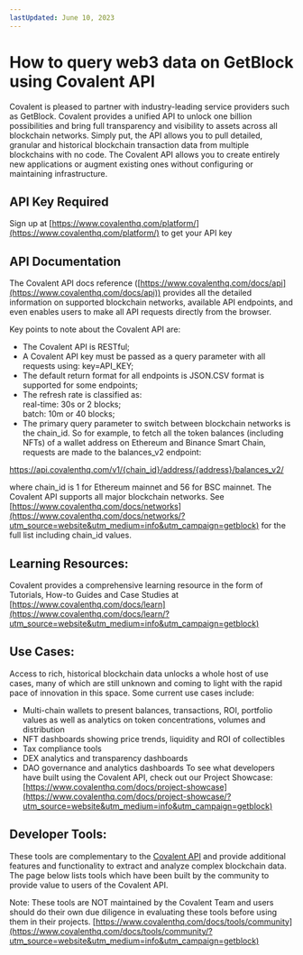```yaml
---
lastUpdated: June 10, 2023
---
```


# How to query web3 data on GetBlock using Covalent API

Covalent is pleased to partner with industry-leading service providers such as GetBlock. Covalent provides a unified API to unlock one billion possibilities and bring full transparency and visibility to assets across all blockchain networks. Simply put, the API allows you to pull detailed, granular and historical blockchain transaction data from multiple blockchains with no code. The Covalent API allows you to create entirely new applications or augment existing ones without configuring or maintaining infrastructure.

## API Key Required

Sign up at [https://www.covalenthq.com/platform/](https://www.covalenthq.com/platform/) to get your API key

## API Documentation

The Covalent API docs reference ([https://www.covalenthq.com/docs/api](https://www.covalenthq.com/docs/api)) provides all the detailed information on supported blockchain networks, available API endpoints, and even enables users to make all API requests directly from the browser.

Key points to note about the Covalent API are:

- The Covalent API is RESTful;
- A Covalent API key must be passed as a query parameter with all requests using: key=API_KEY;
- The default return format for all endpoints is JSON.CSV format is supported for some endpoints;
- The refresh rate is classified as:<br/>
real-time: 30s or 2 blocks;<br/>
batch: 10m or 40 blocks;
- The primary query parameter to switch between blockchain networks is the chain_id. So for example, to fetch all the token balances (including NFTs) of a wallet address on Ethereum and Binance Smart Chain, requests are made to the balances_v2 endpoint:

https://api.covalenthq.com/v1/{chain_id}/address/{address}/balances_v2/

where chain_id is 1 for Ethereum mainnet and 56 for BSC mainnet.
The Covalent API supports all major blockchain networks. See [https://www.covalenthq.com/docs/networks](https://www.covalenthq.com/docs/networks/?utm_source=website&utm_medium=info&utm_campaign=getblock) for the full list including chain_id values.

## Learning Resources:

Covalent provides a comprehensive learning resource in the form of Tutorials, How-to Guides and Case Studies at [https://www.covalenthq.com/docs/learn](https://www.covalenthq.com/docs/learn/?utm_source=website&utm_medium=info&utm_campaign=getblock)

## Use Cases:

Access to rich, historical blockchain data unlocks a whole host of use cases, many of which are still unknown and coming to light with the rapid pace of innovation in this space. Some current use cases include:

- Multi-chain wallets to present balances, transactions, ROI, portfolio values as well as analytics on token concentrations, volumes and distribution
- NFT dashboards showing price trends, liquidity and ROI of collectibles
- Tax compliance tools
- DEX analytics and transparency dashboards
- DAO governance and analytics dashboards
To see what developers have built using the Covalent API, check out our Project Showcase: [https://www.covalenthq.com/docs/project-showcase](https://www.covalenthq.com/docs/project-showcase/?utm_source=website&utm_medium=info&utm_campaign=getblock)

## Developer Tools:

These tools are complementary to the [Covalent API](https://www.covalenthq.com/docs/api/?utm_source=website&utm_medium=info&utm_campaign=getblock) and provide additional features and functionality to extract and analyze complex blockchain data. The page below lists tools which have been built by the community to provide value to users of the Covalent API.

Note: These tools are NOT maintained by the Covalent Team and users should do their own due diligence in evaluating these tools before using them in their projects.
[https://www.covalenthq.com/docs/tools/community](https://www.covalenthq.com/docs/tools/community/?utm_source=website&utm_medium=info&utm_campaign=getblock)
